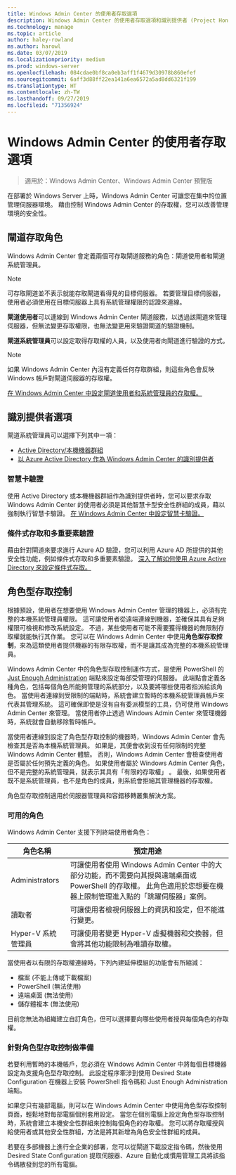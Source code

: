 ```yaml
---
title: Windows Admin Center 的使用者存取選項
description: Windows Admin Center 的使用者存取選項和識別提供者 (Project Honolulu)
ms.technology: manage
ms.topic: article
author: haley-rowland
ms.author: harowl
ms.date: 03/07/2019
ms.localizationpriority: medium
ms.prod: windows-server
ms.openlocfilehash: 084cdae0bf8ca0eb3aff1f4679d30978b860efef
ms.sourcegitcommit: 6aff3d88ff22ea141a6ea6572a5ad8dd6321f199
ms.translationtype: HT
ms.contentlocale: zh-TW
ms.lasthandoff: 09/27/2019
ms.locfileid: "71356924"
---
```

# <a name="user-access-options-with-windows-admin-center"></a>Windows Admin Center 的使用者存取選項

>適用於：Windows Admin Center、Windows Admin Center 預覽版

在部署於 Windows Server 上時，Windows Admin Center 可讓您在集中的位置管理伺服器環境。 藉由控制 Windows Admin Center 的存取權，您可以改善管理環境的安全性。

## <a name="gateway-access-roles"></a>閘道存取角色

Windows Admin Center 會定義兩個可存取閘道服務的角色：閘道使用者和閘道系統管理員。

> [!NOTE]
> 可存取閘道並不表示就能存取閘道看得見的目標伺服器。 若要管理目標伺服器，使用者必須使用在目標伺服器上具有系統管理權限的認證來連線。

**閘道使用者**可以連線到 Windows Admin Center 閘道服務，以透過該閘道來管理伺服器，但無法變更存取權限，也無法變更用來驗證閘道的驗證機制。

**閘道系統管理員**可以設定取得存取權的人員，以及使用者向閘道進行驗證的方式。

>[!NOTE]
> 如果 Windows Admin Center 內沒有定義任何存取群組，則這些角色會反映 Windows 帳戶對閘道伺服器的存取權。 

[在 Windows Admin Center 中設定閘道使用者和系統管理員的存取權。](../configure/user-access-control.md)

## <a name="identity-provider-options"></a>識別提供者選項

閘道系統管理員可以選擇下列其中一項：

 - [Active Directory/本機機器群組](../configure/user-access-control.md#active-directory-or-local-machine-groups)
 - [以 Azure Active Directory 作為 Windows Admin Center 的識別提供者](../configure/user-access-control.md#azure-active-directory)


### <a name="smartcard-authentication"></a>智慧卡驗證

使用 Active Directory 或本機機器群組作為識別提供者時，您可以要求存取 Windows Admin Center 的使用者必須是其他智慧卡型安全性群組的成員，藉以強制執行智慧卡驗證。 [在 Windows Admin Center 中設定智慧卡驗證。](../configure/user-access-control.md#active-directory-or-local-machine-groups)

### <a name="conditional-access-and-multi-factor-authentication"></a>條件式存取和多重要素驗證

藉由針對閘道來要求進行 Azure AD 驗證，您可以利用 Azure AD 所提供的其他安全性功能，例如條件式存取和多重要素驗證。 [深入了解如何使用 Azure Active Directory 來設定條件式存取。](https://docs.microsoft.com/azure/active-directory/active-directory-conditional-access-azure-portal-get-started)

## <a name="role-based-access-control"></a>角色型存取控制

根據預設，使用者在想要使用 Windows Admin Center 管理的機器上，必須有完整的本機系統管理員權限。
這可讓使用者從遠端連線到機器，並確保其具有足夠權限可檢視和修改系統設定。
不過，某些使用者可能不需要獲得機器的無限制存取權就能執行其作業。
您可以在 Windows Admin Center 中使用**角色型存取控制**，來為這類使用者提供機器的有限存取權，而不是讓其成為完整的本機系統管理員。

Windows Admin Center 中的角色型存取控制運作方式，是使用 PowerShell 的 [Just Enough Administration](https://aka.ms/jeadocs) 端點來設定每部受管理的伺服器。
此端點會定義各種角色，包括每個角色所能夠管理的系統部分，以及要將哪些使用者指派給該角色。
當使用者連線到受限制的端點時，系統會建立暫時的本機系統管理員帳戶來代表其管理系統。
這可確保即使是沒有自有委派模型的工具，仍可使用 Windows Admin Center 來管理。
當使用者停止透過 Windows Admin Center 來管理機器時，系統就會自動移除暫時帳戶。

當使用者連線到設定了角色型存取控制的機器時，Windows Admin Center 會先檢查其是否為本機系統管理員。
如果是，其便會收到沒有任何限制的完整 Windows Admin Center 體驗。
否則，Windows Admin Center 會檢查使用者是否屬於任何預先定義的角色。
如果使用者屬於 Windows Admin Center 角色，但不是完整的系統管理員，就表示其具有「有限的存取權」  。
最後，如果使用者既不是系統管理員，也不是角色的成員，則系統會拒絕其管理機器的存取權。

角色型存取控制適用於伺服器管理員和容錯移轉叢集解決方案。

### <a name="available-roles"></a>可用的角色

Windows Admin Center 支援下列終端使用者角色：

角色名稱 | 預定用途
----------|-------------
Administrators | 可讓使用者使用 Windows Admin Center 中的大部分功能，而不需要向其授與遠端桌面或 PowerShell 的存取權。 此角色適用於您想要在機器上限制管理進入點的「跳躍伺服器」案例。
讀取者 | 可讓使用者檢視伺服器上的資訊和設定，但不能進行變更。
Hyper-V 系統管理員 | 可讓使用者變更 Hyper-V 虛擬機器和交換器，但會將其他功能限制為唯讀存取權。

當使用者以有限的存取權連線時，下列內建延伸模組的功能會有所縮減：

- 檔案 (不能上傳或下載檔案)
- PowerShell (無法使用)
- 遠端桌面 (無法使用)
- 儲存體複本 (無法使用)

目前您無法為組織建立自訂角色，但可以選擇要向哪些使用者授與每個角色的存取權。

### <a name="preparing-for-role-based-access-control"></a>針對角色型存取控制做準備

若要利用暫時的本機帳戶，您必須在 Windows Admin Center 中將每個目標機器設定為支援角色型存取控制。
此設定程序牽涉到使用 Desired State Configuration 在機器上安裝 PowerShell 指令碼和 Just Enough Administration 端點。

如果您只有幾部電腦，則可以在 Windows Admin Center 中使用角色型存取控制頁面，輕鬆地對每部電腦個別套用設定。
當您在個別電腦上設定角色型存取控制時，系統會建立本機安全性群組來控制每個角色的存取權。
您可以將存取權授與給使用者或其他安全性群組，方法是將其新增為角色安全性群組的成員。

若要在多部機器上進行全企業的部署，您可以從閘道下載設定指令碼，然後使用 Desired State Configuration 提取伺服器、Azure 自動化或慣用管理工具將該指令碼散發到您的所有電腦。

